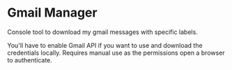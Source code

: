 # Gmail Manager

Console tool to download my gmail messages with specific labels. 

You'll have to enable Gmail API if you want to use and download the credentials locally. Requires manual use as the permissions open a browser to authenticate. 
